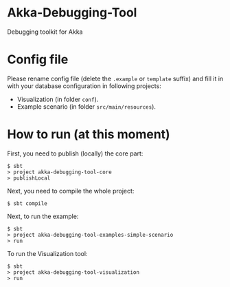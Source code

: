 Akka-Debugging-Tool
===================

Debugging toolkit for Akka

# Config file

Please rename config file (delete the `.example` or `template` suffix) and fill it in with your database configuration 
in following projects:

* Visualization (in folder `conf`).
* Example scenario (in folder `src/main/resources`).

# How to run (at this moment)

First, you need to publish (locally) the core part:

```
$ sbt
> project akka-debugging-tool-core
> publishLocal
```

Next, you need to compile the whole project:

```
$ sbt compile
```

Next, to run the example:

```
$ sbt
> project akka-debugging-tool-examples-simple-scenario
> run
```

To run the Visualization tool:

```
$ sbt
> project akka-debugging-tool-visualization
> run
```
